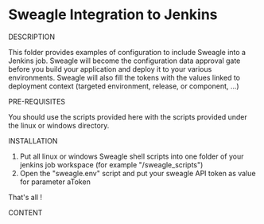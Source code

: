 # Sweagle Integration to Jenkins
DESCRIPTION

This folder provides examples of configuration to include Sweagle into a Jenkins job.
Sweagle will become the configuration data approval gate before you build your application and deploy it to your various environments.
Sweagle will also fill the tokens with the values linked to deployment context (targeted environment, release, or component, ...)

PRE-REQUISITES

You should use the scripts provided here with the scripts provided under the linux or windows directory.

INSTALLATION

1. Put all linux or windows Sweagle shell scripts into one folder of your jenkins job workspace (for example "/sweagle_scripts")
2. Open the "sweagle.env" script and put your sweagle API token as value for parameter aToken 

That's all !

CONTENT

